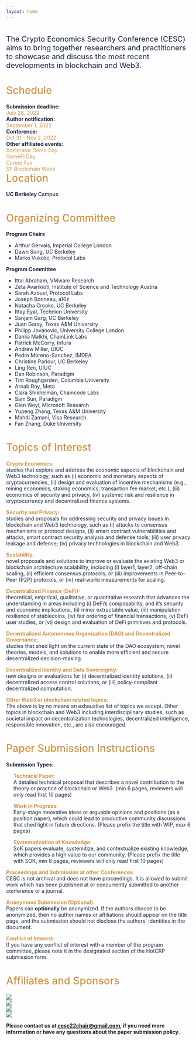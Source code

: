 ```yaml
---
layout: home
---
```


<div style="text-align: left; color: #18233D;">
    <p style="margin-top: 40px; font-size: 1.25rem;">The Crypto Economics Security Conference (CESC) aims to bring together researchers and practitioners to showcase and discuss the most recent developments in blockchain and Web3.</p>
    <h1 style="font-weight: 500; color: #CB9445;">Schedule</h1>
    <div class="schedule-container">
        <div>
            <p style="margin: 0; font-weight: 700;">Submission deadline:</p>
            <p style="margin: 0; color: #CB9445;">July 28, 2022</p>
        </div>
        <div>
            <p style="margin: 0; font-weight: 700;">Author notification:</p>
            <p style="margin: 0; color: #CB9445;">September 1, 2022</p>
        </div>
        <div>
            <p style="margin: 0; font-weight: 700;">Conference:</p>
            <p style="margin: 0; color: #CB9445;">Oct 31 - Nov 2, 2022</p>
        </div>
        <div>
            <p style="margin: 0; font-weight: 700;">Other affiliated events:</p>
            <p style="margin: 0; color: #CB9445;">Xcelerator Demo Day</p>
            <p style="margin: 0; color: #CB9445;">GameFi Day</p>
            <p style="margin: 0; color: #CB9445;">Career Fair</p>
            <p style="margin: 0; color: #CB9445;">SF Blockchain Week</p>
        </div>
    </div>
    <h1 style="font-weight: 500; color: #CB9445; margin-top: 0;">Location</h1>
    <p style="font-weight: 700;">UC Berkeley <span style="font-weight: 500;">Campus</span></p>
</div>
<div style="text-align: left; color: #18233D; width: 100%; margin: auto;">
    <h1 style="font-weight: 500; color: #CB9445;">Organizing Committee</h1>
    <p style="font-weight: 700;">Program Chairs</p>
    <ul>
        <li>Arthur Gervais, Imperial College London</li>
        <li>Dawn Song, UC Berkeley</li>
        <li>Marko Vukolic, Protocol Labs</li>
    </ul>
    <p style="font-weight: 700;">Program Committee</p>
    <ul>
        <li>Ittai Abraham, VMware Research</li>
        <li>Zeta Avarikioti, Institute of Science and Technology Austria</li>
        <li>Sarah Azouvi, Protocol Labs</li>
        <li>Joseph Bonneau, a16z</li>
        <li>Natacha Crooks, UC Berkeley</li>
        <li>Ittay Eyal, Technion University</li>
        <li>Sanjam Garg, UC Berkeley</li>
        <li>Juan Garay, Texas A&M University</li>
        <li>Philipp Jovanovic, University College London</li>
        <li>Dahlia Malkhi, ChainLink Labs</li>
        <li>Patrick McCorry, Infura</li>
        <li>Andrew Miller, UIUC</li>
        <li>Pedro Moreno-Sanchez, IMDEA</li>
        <li>Christine Parlour, UC Berkeley</li>
        <li>Ling Ren, UIUC</li>
        <li>Dan Robinson, Paradigm</li>
        <li>Tim Roughgarden, Columbia University</li>
        <li>Arnab Roy, Meta</li>
        <li>Clara Shikhelman, Chaincode Labs</li>
        <li>Sam Sun, Paradigm</li>
        <li>Glen Weyl, Microsoft Research</li>
        <li>Yupeng Zhang, Texas A&M University</li>
        <li>Mahdi Zamani, Visa Research</li>
        <li>Fan Zhang, Duke University</li>
    </ul>
</div>
<div style="text-align: left; color: #18233D; width: 100%; margin: auto;">
    <h1 style="font-weight: 500; color: #CB9445;">Topics of Interest</h1>
    <p style="margin-bottom: 0; font-weight: 700; color: #CB9445;">Crypto Economics:</p>
    <p style="margin-top: 0;">studies that explore and address the economic aspects of  blockchain and Web3 technology, such as (i) economic and monetary aspects of cryptocurrencies, (ii) design and evaluation of incentive mechanisms (e.g., mining economics, staking economics, transaction fee market,  etc.), (iii) economics of security and privacy, (iv) systemic risk and resilience in cryptocurrency and decentralized finance systems.</p>
    <p style="margin-bottom: 0; font-weight: 700; color: #CB9445;">Security and Privacy:</p>
    <p style="margin-top: 0;">studies and proposals for addressing security and privacy issues in blockchain and Web3 technology, such as (i) attacks to consensus mechanisms or protocol designs, (ii) smart contract vulnerabilities and attacks, smart contract security analysis and defense tools;  (iii) user privacy leakage and defense; (iv) privacy technologies in blockchain and Web3.</p>
    <p style="margin-bottom: 0; font-weight: 700; color: #CB9445;">Scalability:</p>
    <p style="margin-top: 0;">novel proposals and solutions to improve or evaluate the existing Web3 or blockchain architecture scalability, including (i) layer1, layer2, off-chain scaling, (ii) efficient consensus protocols, or (iii) improvements in Peer-to-Peer (P2P) protocols, or (iv) real-world measurements for scaling.</p>
    <p style="margin-bottom: 0; font-weight: 700; color: #CB9445;">Decentralized Finance (DeFi):</p>
    <p style="margin-top: 0;">theoretical, empirical, qualitative, or quantitative research that advances the understanding in areas including (i) DeFi’s composability, and it’s security and economic implications, (ii) miner extractable value, (iii) manipulation resilience of stablecoins, (iv) fair ordering of financial transactions, (v) DeFi user studies, or (vi) design and evaluation of DeFi primitives and protocols.</p>
    <p style="margin-bottom: 0; font-weight: 700; color: #CB9445;">Decentralized Autonomous Organization (DAO) and Decentralized Governance:</p>
    <p style="margin-top: 0;">studies that shed light on the current state of the DAO ecosystem; novel theories, models, and solutions to enable more efficient and secure decentralized decision-making.</p>
    <p style="margin-bottom: 0; font-weight: 700; color: #CB9445;">Decentralized Identity and Data Sovereignty:</p>
    <p style="margin-top: 0;">new designs or evaluations for (i) decentralized identity solutions, (ii) decentralized access control solutions, or (iii) policy-compliant decentralized computation.</p>
    <p style="margin-bottom: 0; font-weight: 700; color: #CB9445;">Other Web3 or blockchain related topics:</p>
    <p style="margin-top: 0;">The above is by no means an exhaustive list of topics we accept. Other topics in blockchain and Web3 including interdisciplinary studies, such as societal impact on decentralization technologies, decentralized intelligence, responsible innovation, etc., are also encouraged.</p>
</div>
<div style="text-align: left; color: #18233D; width: 100%; margin: auto;">
    <h1 style="font-weight: 500; color: #CB9445;">Paper Submission Instructions</h1>
    <p style="font-weight: 700;">Submission Types:</p>
    <div style="margin-left: 20px;">
        <p style="margin-bottom: 0; font-weight: 700; color: #CB9445;">Technical Paper:</p>
        <p style="margin-top: 0;">A detailed technical proposal that describes a novel contribution to the theory or practice of blockchain or Web3. (min 6 pages, reviewers will only read first 10 pages)</p>
        <p style="margin-bottom: 0; font-weight: 700; color: #CB9445;">Work In Progress:</p>
        <p style="margin-top: 0;">Early-stage innovative ideas or arguable opinions and positions (as a position paper), which could lead to productive community discussions that shed light in future directions. (Please prefix the title with WIP, max 6 pages)</p>
        <p style="margin-bottom: 0; font-weight: 700; color: #CB9445;">Systematization of Knowledge:</p>
        <p style="margin-top: 0;">SoK papers evaluate, systemitize, and contextualize existing knowledge, which provides a high value to our community. (Please prefix the title with SOK, min 6 pages, reviewers will only read first 10 pages)</p>
    </div>
    <p style="margin-bottom: 0; font-weight: 700; color: #CB9445;">Proceedings and Submission at other Conferences:</p>
    <p style="margin-top: 0;">CESC is not archival and does not have proceedings. It is allowed to submit work which has been published at or concurrently submitted to another conference or a journal.</p>
    <p style="margin-bottom: 0; font-weight: 700; color: #CB9445;">Anonymous Submission (Optional):</p>
    <p style="margin-top: 0;">Papers can <span style="font-weight: 700;">optionally</span> be anonymized. If the authors choose to be anonymized, then no author names or affiliations should appear on the title page, and the submission should not disclose the authors' identities in the document.</p>
    <p style="margin-bottom: 0; font-weight: 700; color: #CB9445;">Conflict of Interest:</p>
    <p style="margin-top: 0;">If you have any conflict of interest with a member of the program committee, please note it in the designated section of the HotCRP submission form.</p>
</div>
<div style="text-align: left; color: #18233D; width: 100%; margin: auto;">
    <h1 style="font-weight: 500; color: #CB9445;">Affiliates and Sponsors</h1>
    <div class="sponsor-container">
        <!-- <div style="display: flex; flex-direction: column; align-items: center;"> -->
        <div>
            <img class="sponsor-img" src='/assets/images/sponsors/1.png' />
            <!-- <p class="sponsor-text">SF Blockchain Week 2022</p> -->
        </div>
        <!-- <div style="display: flex; flex-direction: column; align-items: center;"> -->
        <div>
            <img src='/assets/images/sponsors/2.png' class="sponsor-img" />
            <!-- <p class="sponsor-text">GAME7</p> -->
        </div>
        <!-- <div style="display: flex; flex-direction: column; align-items: center;"> -->
        <div>
            <img src='/assets/images/sponsors/3.png' class="sponsor-img" />
            <!-- <p class="sponsor-text">Blockchain at Berkeley</p> -->
        </div>
        <!-- <div style="display: flex; flex-direction: column; align-items: center;"> -->
        <div>
            <img src='/assets/images/sponsors/4.png' class="sponsor-img" />
            <!-- <p class="sponsor-text sponsor-text-wide">Berkeley Blockchain Xcelerator</p> -->
        </div>
    </div>
</div>

**Please contact us at [cesc22chair@gmail.com](mailto:cesc22chair@gmail.com), if you need more information or have any questions about the paper submission policy.**